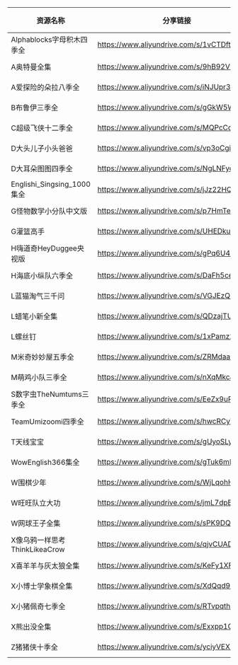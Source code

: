 | 资源名称                     | 分享链接                                      | 发布时间       |
| ------------------------ | ----------------------------------------- | ---------- |
| Alphablocks字母积木四季全       | https://www.aliyundrive.com/s/1vCTDftssbP | 2023-05-31 |
| A奥特曼全集                   | https://www.aliyundrive.com/s/9hB92VxLhfU | 2023-05-31 |
| A爱探险的朵拉八季全               | https://www.aliyundrive.com/s/iNJUpr3mttH | 2023-05-31 |
| B布鲁伊三季全                  | https://www.aliyundrive.com/s/gGkW5WL3dKv | 2023-05-31 |
| C超级飞侠十二季全                | https://www.aliyundrive.com/s/MQPcCqf5Ddh | 2023-05-31 |
| D大头儿子小头爸爸                | https://www.aliyundrive.com/s/vp3oCgirTT6 | 2023-05-31 |
| D大耳朵图图四季全                | https://www.aliyundrive.com/s/NgLNFyqrvtj | 2023-05-31 |
| Englishi_Singsing_1000集全 | https://www.aliyundrive.com/s/jJz22HQiEdz | 2023-05-31 |
| G怪物数学小分队中文版              | https://www.aliyundrive.com/s/p7HmTeQqLXM | 2023-05-31 |
| G灌篮高手                    | https://www.aliyundrive.com/s/UHEDkuvwMVf | 2023-05-31 |
| H嗨道奇HeyDuggee央视版         | https://www.aliyundrive.com/s/gPq6U4NX1FC | 2023-05-31 |
| H海底小纵队六季全                | https://www.aliyundrive.com/s/DaFh5ceETmP | 2023-05-31 |
| L蓝猫淘气三千问                 | https://www.aliyundrive.com/s/VGJEzQE71CY | 2023-05-31 |
| L蜡笔小新全集                  | https://www.aliyundrive.com/s/QDzajTUbKvS | 2023-05-31 |
| L螺丝钉                     | https://www.aliyundrive.com/s/1xPamz27feC | 2023-05-31 |
| M米奇妙妙屋五季全                | https://www.aliyundrive.com/s/ZRMdaakZFTk | 2023-05-31 |
| M萌鸡小队三季全                 | https://www.aliyundrive.com/s/nXqMkcJ1v4J | 2023-05-31 |
| S数字虫TheNumtums三季全        | https://www.aliyundrive.com/s/EeZx9uRG921 | 2023-05-31 |
| TeamUmizoomi四季全          | https://www.aliyundrive.com/s/hwcRCyWK8bf | 2023-05-31 |
| T天线宝宝                    | https://www.aliyundrive.com/s/gUyoSLyPzH4 | 2023-05-31 |
| WowEnglish366集全          | https://www.aliyundrive.com/s/gTuk6mFVx5J | 2023-05-31 |
| W围棋少年                    | https://www.aliyundrive.com/s/WjLqohH1hRi | 2023-05-31 |
| W旺旺队立大功                  | https://www.aliyundrive.com/s/jmL7dpBJB7h | 2023-05-31 |
| W网球王子全集                  | https://www.aliyundrive.com/s/sPK9DQNSSMi | 2023-05-31 |
| X像乌鸦一样思考ThinkLikeaCrow   | https://www.aliyundrive.com/s/qjvCUADHTjQ | 2023-05-31 |
| X喜羊羊与灰太狼全集               | https://www.aliyundrive.com/s/KeFy1XFp1xb | 2023-05-31 |
| X小博士学象棋全集                | https://www.aliyundrive.com/s/XdQqd94Zn5V | 2023-05-31 |
| X小猪佩奇七季全                 | https://www.aliyundrive.com/s/RTvpqth8Gw7 | 2023-05-31 |
| X熊出没全集                   | https://www.aliyundrive.com/s/Exxpp1QQdEP | 2023-05-31 |
| Z猪猪侠十季全                  | https://www.aliyundrive.com/s/yciyVEXzddm | 2023-05-31 |
